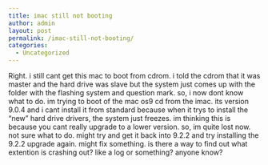 ```yaml
---
title: imac still not booting
author: admin
layout: post
permalink: /imac-still-not-booting/
categories:
  - Uncategorized
---
```

Right. i still cant get this mac to boot from cdrom. i told the cdrom that it was master and the hard drive was slave but the system just comes up with the folder with the flashing system and question mark. so, i now dont know what to do. im trying to boot of the mac os9 cd from the imac. its version 9.0.4 and i cant install it from standard because when it trys to install the &#8220;new&#8221; hard drive drivers, the system just freezes. im thinking this is because you cant really upgrade to a lower version. so, im quite lost now. not sure what to do. might try and get it back into 9.2.2 and try installing the 9.2.2 upgrade again. might fix something. is there a way to find out what extention is crashing out? like a log or something? anyone know?